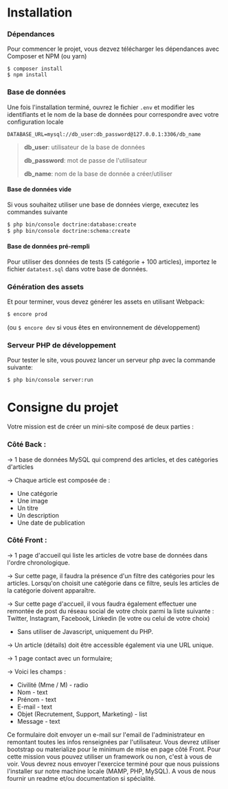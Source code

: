 # Installation

### Dépendances
Pour commencer le projet, vous dezvez télécharger les dépendances avec Composer et NPM (ou yarn)
```
$ composer install
$ npm install
```

### Base de données
Une fois l'installation terminé, ouvrez le fichier `.env` et modifier les identifiants et le nom de la base de données pour correspondre avec votre configuration locale
```
DATABASE_URL=mysql://db_user:db_password@127.0.0.1:3306/db_name
```
> __db_user__: utilisateur de la base de données
>
> __db_password__: mot de passe de l'utilisateur
>
> __db_name__: nom de la base de donnée a créer/utiliser

#### Base de données vide
Si vous souhaitez utiliser une base de données vierge, executez les commandes suivante
```bash
$ php bin/console doctrine:database:create
$ php bin/console doctrine:schema:create
```

#### Base de données pré-rempli
Pour utiliser des données de tests (5 catégorie + 100 articles), importez le fichier `datatest.sql` dans votre base de données.

### Génération des assets
Et pour terminer, vous devez générer les assets en utilisant Webpack:
```bash
$ encore prod
```
(ou `$ encore dev` si vous êtes en environnement de développement)

### Serveur PHP de développement
Pour tester le site, vous pouvez lancer un serveur php avec la commande suivante:
```bash
$ php bin/console server:run
```

# Consigne du projet

Votre mission est de créer un mini-site composé de deux parties :

### Côté Back :

-> 1 base de données MySQL qui comprend des articles, et des catégories d'articles

-> Chaque article est composée de :
- Une catégorie
- Une image
- Un titre
- Un description
- Une date de publication

### Côté Front :

-> 1 page d'accueil qui liste les articles de votre base de données dans l'ordre chronologique.

-> Sur cette page, il faudra la présence d'un filtre des catégories pour les articles. Lorsqu'on choisit une catégorie dans ce filtre, seuls les articles de la catégorie doivent apparaître.

-> Sur cette page d'accueil, il vous faudra également effectuer une remontée de post du réseau social de votre choix parmi la liste suivante : Twitter, Instagram, Facebook, Linkedin (le votre ou celui de votre choix)
- Sans utiliser de Javascript, uniquement du PHP.

-> Un article (détails) doit être accessible également via une URL unique.

-> 1 page contact avec un formulaire;

-> Voici les champs :
- Civilité (Mme / M) - radio
- Nom - text
- Prénom - text
- E-mail - text
- Objet (Recrutement, Support, Marketing) - list
- Message - text

Ce formulaire doit envoyer un e-mail sur l'email de l'administrateur en remontant toutes les infos renseignées par l'utilisateur. Vous devrez utiliser bootstrap ou materialize pour le minimum de mise en page côté Front. Pour cette mission vous pouvez utiliser un framework ou non, c'est à vous de voir. Vous devrez nous envoyer l'exercice terminé pour que nous puissions l'installer sur notre machine locale (MAMP, PHP, MySQL). A vous de nous fournir un readme et/ou documentation si spécialité.
